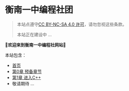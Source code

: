 # 衡南一中编程社团

> 本站点遵守[CC BY-NC-SA 4.0 许可](https://creativecommons.org/licenses/by-nc-sa/4.0/deed.zh-hans)，请勿忽视这些条款。
> 
> 本站正在建设中 ...

**🎉欢迎来到衡南一中编程社网站🎉**

本站包含：
- [首页](zh-cn/)
- [第0章  预备章节](zh-cn/chapter0/)
- [第1章  进入C++](zh-cn/chapter1/)
- 敬请期待 ...
